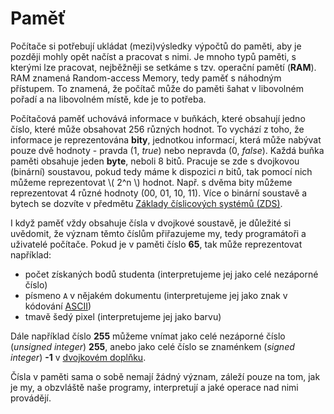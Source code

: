 # Paměť
Počítače si potřebují ukládat (mezi)výsledky výpočtů do paměti, aby je později mohly opět
načíst a pracovat s nimi. Je mnoho typů paměti, s kterými lze pracovat, nejběžněji se setkáme
s tzv. operační pamětí (**RAM**). RAM znamená Random-access Memory, tedy paměť s náhodným přístupem.
To znamená, že počítač může do paměti šahat v libovolném pořadí a na libovolném místě, kde je to potřeba.

Počítačová paměť uchovává informace v buňkách, které obsahují jedno číslo, které může obsahovat
256 různých hodnot. To vychází z toho, že informace je reprezentována **bity**, jednotkou informací,
která může nabývat pouze dvě hodnoty - pravda (1, *true*) nebo nepravda (0, *false*). Každá buňka
paměti obsahuje jeden **byte**, neboli 8 bitů. Pracuje se zde s dvojkovou (binární) soustavou, pokud
tedy máme k dispozici *n* bitů, tak pomocí nich můžeme reprezentovat \\( 2^n \\) hodnot. Např. s dvěma
bity můžeme reprezentovat 4 různé hodnoty (00, 01, 10, 11). Více o binární soustavě a bytech se dozvíte
v předmětu [Základy číslicových systémů (ZDS)](https://edison.sso.vsb.cz/cz.vsb.edison.edu.study.prepare.web/SubjectVersion.faces?version=440-2104/01&subjectBlockAssignmentId=375761&studyFormId=2&studyPlanId=22001&locale=cs&back=true).

I když paměť vždy obsahuje čísla v dvojkové soustavě, je důležité si uvědomit, že význam těmto číslům
přiřazujeme my, tedy programátoři a uživatelé počítače. Pokud je v paměti číslo **65**, tak může
reprezentovat například:
- počet získaných bodů studenta (interpretujeme jej jako celé nezáporné číslo)
- písmeno `A` v nějakém dokumentu (interpretujeme jej jako znak v kódování [ASCII](https://www.asciitable.com/))
- tmavě šedý pixel (interpretujeme jej jako barvu)

Dále například číslo **255** můžeme vnímat jako celé nezáporné číslo (*unsigned integer*) **255**,
anebo jako celé číslo se znaménkem (*signed integer*) **-1** v [dvojkovém doplňku](https://cs.wikipedia.org/wiki/Dvojkov%C3%BD_dopln%C4%9Bk).

Čísla v paměti sama o sobě nemají žádný význam, záleží pouze na tom, jak je my, a obzvláště naše programy,
interpretují a jaké operace nad nimi provádějí.
